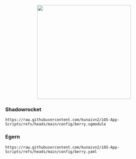 <p align="center"><img width="300px" height="auto" src="https://raw.githubusercontent.com/kunaivn2/iOS-App-Scripts/refs/heads/main/resources/bongo.png"></p>

### Shadowrocket
```
https://raw.githubusercontent.com/kunaivn2/iOS-App-Scripts/refs/heads/main/config/berry.sgmodule
```
### Egern
```
https://raw.githubusercontent.com/kunaivn2/iOS-App-Scripts/refs/heads/main/config/berry.yaml
```
